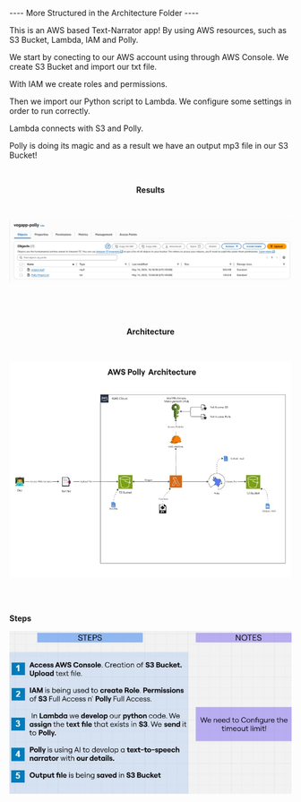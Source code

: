 ---- More Structured in the Architecture Folder ----

This is an AWS based Text-Narrator app! By using AWS resources, such as S3 Bucket, Lambda, IAM and Polly.

We start by conecting to our AWS account using through AWS Console. We create S3 Bucket and import our txt file.

With IAM we create roles and permissions.

Then we import our Python script to Lambda. We configure some settings in order to run correctly.

Lambda connects with S3 and Polly.

Polly is doing its magic and as a result we have an output mp3 file in our S3 Bucket!

<br><p align="center"><b>Results</b></p><br>

![Image Description](AWSApp-Polly-Vog/Result.jpeg)

<br>

<br><p align="center"><b>Architecture</b></p><br>


![Image Description](Architecture/ArchitectureDesign.jpeg)

<br>
<br>
<p><b>Steps</b></p>

![Image Description](Architecture/Steps.jpeg)


